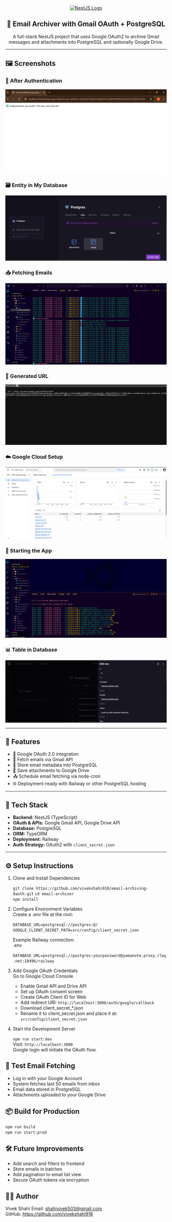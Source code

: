 <p align="center">
  <a href="https://nestjs.com/" target="blank">
    <img src="https://nestjs.com/img/logo-small.svg" width="120" alt="NestJS Logo" />
  </a>
</p>

<h2 align="center">📧 Email Archiver with Gmail OAuth + PostgreSQL</h2>

<p align="center">
  A full-stack NestJS project that uses Google OAuth2 to archive Gmail messages and attachments into PostgreSQL and optionally Google Drive.
</p>

---


## 🖼️ Screenshots

### 🔐 After Authentication
![After Authentication](screenshots/after-authentication.png)

### 🗃️ Entity in My Database
![Entity in My Database](screenshots/entity-in-db.png)

### 📥 Fetching Emails
![Fetching Emails](screenshots/fetching-emails.png)

### 🔗 Generated URL
![Generated URL](screenshots/generated-url.png)

### ☁️ Google Cloud Setup
![Google Cloud](screenshots/google-cloud.png)

### 🚀 Starting the App
![Starting App](screenshots/starting-app.png)

### 📊 Table in Database
![Table in Database](screenshots/table-in-database.png)

---

## 📌 Features

- 🔐 Google OAuth 2.0 integration
- 📩 Fetch emails via Gmail API
- 💾 Store email metadata into PostgreSQL
- 📎 Save attachments to Google Drive
- 📤 Schedule email fetching via node-cron
- 🌐 Deployment-ready with Railway or other PostgreSQL hosting

---

## 🚀 Tech Stack

- **Backend:** NestJS (TypeScript)
- **OAuth & APIs:** Google Gmail API, Google Drive API
- **Database:** PostgreSQL
- **ORM:** TypeORM
- **Deployment:** Railway
- **Auth Strategy:** OAuth2 with `client_secret.json`

---


## ⚙️ Setup Instructions

1. Clone and Install Dependencies

    `git clone https://github.com/vivekshahi918/email-archiving-Oauth.git` 
    `cd email-archiver`  
    `npm install`

3. Configure Environment Variables  
   Create a .env file at the root:

    `DATABASE_URL=postgresql://postgres:@/`  
    `GOOGLE_CLIENT_SECRET_PATH=src/config/client_secret.json`  

    Example Railway connection:  
    .env
    
    `DATABASE_URL=postgresql://postgres:yourpassword@yamanote.proxy.rlwy.net:18496/railway`

4. Add Google OAuth Credentials  
   Go to Google Cloud Console
    
    - Enable Gmail API and Drive API  
    - Set up OAuth consent screen  
    - Create OAuth Client ID for Web  
    - Add redirect URI: `http://localhost:3000/auth/google/callback ` 
    - Download client_secret_*.json  
    - Rename it to client_secret.json and place it at:  
      `src/config/client_secret.json`

5. Start the Development Server

    `npm run start:dev`  
    Visit: `http://localhost:3000`  
    Google login will initiate the OAuth flow.

## 🧪 Test Email Fetching

- Log in with your Google Account  
- System fetches last 50 emails from inbox  
- Email data stored in PostgreSQL  
- Attachments uploaded to your Google Drive

## 📦 Build for Production

  `npm run build`  
  `npm run start:prod`

## 🛠️ Future Improvements

- Add search and filters to frontend  
- Store emails in batches  
- Add pagination to email list view  
- Secure OAuth tokens via encryption

## 👨‍💻 Author

Vivek Shahi
Email: shahivivek503@gmail.com  
GitHub: https://github.com/vivekshahi918

